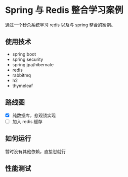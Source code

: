 # Spring 与 Redis 整合学习案例

通过一个秒杀系统学习 redis 以及与 spring 整合的案例。

## 使用技术

- spring boot
- spring security
- spring jpa/hibernate
- redis
- rabbitmq
- h2
- thymeleaf

## 路线图

- [X] 纯数据库，悲观锁实现
- [ ] 加入 redis 缓存
## 如何运行

暂时没有其他依赖，直接怼就行

## 性能测试

